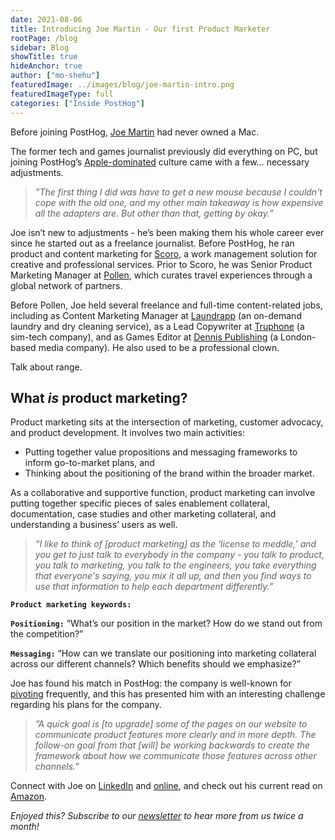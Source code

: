 ```yaml
---
date: 2021-08-06
title: Introducing Joe Martin - Our first Product Marketer
rootPage: /blog
sidebar: Blog
showTitle: true
hideAnchor: true
author: ["mo-shehu"]
featuredImage: ../images/blog/joe-martin-intro.png
featuredImageType: full
categories: ["Inside PostHog"]
---
```


Before joining PostHog, [Joe Martin](https://posthog.com/handbook/company/team#joe-martin-product-marketer) had never owned a Mac.

The former tech and games journalist previously did everything on PC, but joining PostHog’s [Apple-dominated](https://posthog.com/handbook/people/spending-money#laptop) culture came with a few… necessary adjustments.

>_”The first thing I did was have to get a new mouse because I couldn't cope with the old one, and my other main takeaway is how expensive all the adapters are. But other than that, getting by okay.”_

Joe isn’t new to adjustments - he’s been making them his whole career ever since he started out as a freelance journalist. Before PostHog, he ran product and content marketing for [Scoro](https://www.scoro.com/), a work management solution for creative and professional services. Prior to Scoro, he was Senior Product Marketing Manager at [Pollen](https://pollen.co/), which curates travel experiences through a global network of partners. 

Before Pollen, Joe held several freelance and full-time content-related jobs, including as Content Marketing Manager at [Laundrapp](http://www.laundrapp.com/) (an on-demand laundry and dry cleaning service), as a Lead Copywriter at [Truphone](http://www.truphone.com/) (a sim-tech company), and as Games Editor at [Dennis Publishing](http://www.dennis.co.uk/) (a London-based media company). He also used to be a professional clown.

Talk about range.

## What *is* product marketing?

Product marketing sits at the intersection of marketing, customer advocacy, and product development. It involves two main activities: 
* Putting together value propositions and messaging frameworks to inform go-to-market plans, and 
* Thinking about the positioning of the brand within the broader market.

As a collaborative and supportive function, product marketing can involve putting together specific pieces of sales enablement collateral, documentation, case studies and other marketing collateral, and understanding a business’ users as well.

>_”I like to think of [product marketing] as the ‘license to meddle,’ and you get to just talk to everybody in the company - you talk to product, you talk to marketing, you talk to the engineers, you take everything that everyone's saying, you mix it all up, and then you find ways to use that information to help each department differently.”_

**`Product marketing keywords:`**

**`Positioning:`** “What’s our position in the market? How do we stand out from the competition?”

**`Messaging:`** “How can we translate our positioning into marketing collateral across our different channels? Which benefits should we emphasize?”

Joe has found his match in PostHog: the company is well-known for [pivoting](https://posthog.com/blog/story-about-pivots) frequently, and this has presented him with an interesting challenge regarding his plans for the company.

>_”A quick goal is [to upgrade] some of the pages on our website to communicate product features more clearly and in more depth. The follow-on goal from that [will] be working backwards to create the framework about how we communicate those features across other channels.”_

Connect with Joe on [LinkedIn](https://www.linkedin.com/in/joemartinwords/) and [online](https://joemartin.work), and check out his current read on [Amazon](https://www.amazon.com/House-Leaves-Mark-Z-Danielewski/dp/0375703764).

_Enjoyed this? Subscribe to our [newsletter](https://posthog.com/newsletter) to hear more from us twice a month!_

<NewsletterForm
compact
/>
